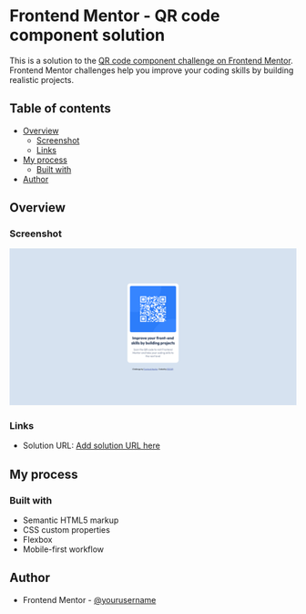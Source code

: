 # Frontend Mentor - QR code component solution

This is a solution to the [QR code component challenge on Frontend Mentor](https://www.frontendmentor.io/challenges/qr-code-component-iux_sIO_H). Frontend Mentor challenges help you improve your coding skills by building realistic projects.

## Table of contents

-   [Overview](#overview)
    -   [Screenshot](#screenshot)
    -   [Links](#links)
-   [My process](#my-process)
    -   [Built with](#built-with)
-   [Author](#author)

## Overview

### Screenshot

![](./screenshot.jpg)

### Links

-   Solution URL: [Add solution URL here](https://github.com/R3IC0P/FM-qr-code-component)

## My process

### Built with

-   Semantic HTML5 markup
-   CSS custom properties
-   Flexbox
-   Mobile-first workflow

## Author

-   Frontend Mentor - [@yourusername](https://www.frontendmentor.io/profile/R3IC0P)

